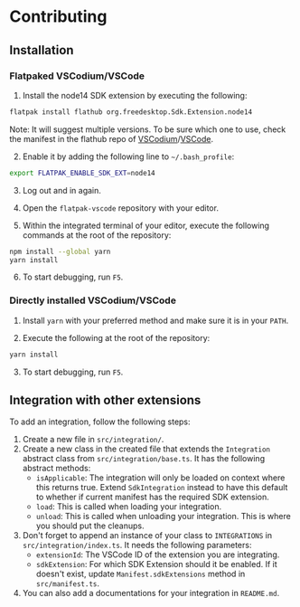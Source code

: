 # Contributing

## Installation

### Flatpaked VSCodium/VSCode

1. Install the node14 SDK extension by executing the following:
```bash
flatpak install flathub org.freedesktop.Sdk.Extension.node14
```
Note: It will suggest multiple versions. To be sure which one to use, check the manifest in the flathub repo of [VSCodium](https://github.com/flathub/com.vscodium.codium/blob/master/com.vscodium.codium.yaml)/[VSCode](https://github.com/flathub/com.visualstudio.code/blob/master/com.visualstudio.code.yaml).

2. Enable it by adding the following line to `~/.bash_profile`:
```bash
export FLATPAK_ENABLE_SDK_EXT=node14
```

3. Log out and in again.

4. Open the `flatpak-vscode` repository with your editor.

5. Within the integrated terminal of your editor, execute the following commands at the root of the repository:
```bash
npm install --global yarn
yarn install
```

6. To start debugging, run `F5`.

### Directly installed VSCodium/VSCode

1. Install `yarn` with your preferred method and make sure it is in your `PATH`.

2. Execute the following at the root of the repository:
```bash
yarn install
```

3. To start debugging, run `F5`.


## Integration with other extensions

To add an integration, follow the following steps:

1. Create a new file in `src/integration/`.
2. Create a new class in the created file that extends the `Integration` abstract class from `src/integration/base.ts`. It has the following abstract methods:
    - `isApplicable`: The integration will only be loaded on context where this returns true. Extend `SdkIntegration` instead to have this default to whether if current manifest has the required SDK extension.
    - `load`: This is called when loading your integration.
    - `unload`: This is called when unloading your integration. This is where you should put the cleanups.
3. Don't forget to append an instance of your class to `INTEGRATIONS` in `src/integration/index.ts`. It needs the following parameters:
    - `extensionId`: The VSCode ID of the extension you are integrating.
    - `sdkExtension`: For which SDK Extension should it be enabled. If it doesn't exist, update `Manifest.sdkExtensions` method in `src/manifest.ts`.
4. You can also add a documentations for your integration in `README.md`.
